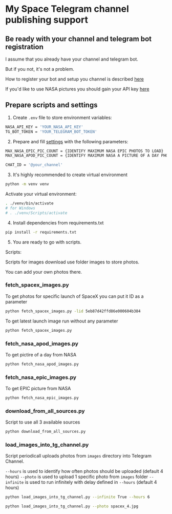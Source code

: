# My Space Telegram channel publishing support

## Be ready with your channel and telegram bot registration

I assume that you already have your channel and telegram bot.

But if you not, it's not a problem.

How to register your bot and setup you channel is described [here](https://smmplanner.com/blog/otlozhennyj-posting-v-telegram/)

If you'd like to use NASA pictures you should gain your API key [here](https://api.nasa.gov)
## Prepare scripts and settings

1. Create `.env` file to store environment variables:

```bash
NASA_API_KEY = 'YOUR_NASA_API_KEY'
TG_BOT_TOKEN = 'YOUR_TELEGRAM_BOT_TOKEN'
```

2. Prepare and fill [settings](./settings.py) with the following parameters:

```bash
MAX_NASA_EPIC_PIC_COUNT = {IDENTIFY MAXIMUM NASA EPIC PHOTOS TO LOAD}
MAX_NASA_APOD_PIC_COUNT = {IDENTIFY MAXIMUM NASA A PICTURE OF A DAY PHOTOS TO LOAD}

CHAT_ID = '@your_channel'
```

3. It's highly recommended to create virtual environment 

```bash
python -m venv venv
```

Activate your virtual environment:

```bash
. ./venv/bin/activate
# for Windows
# . ./venv/Scripts/activate
```

4. Install dependencies from requirements.txt

```bash
pip install -r requirements.txt
```

5. You are ready to go with scripts.

Scripts:

Scripts for images download use folder images to store photos. 

You can add your own photos there.


### fetch_spacex_images.py

To get photos for specific launch of SpaceX you can put it ID as a parameter

```bash
python fetch_spacex_images.py -lid 5eb87d42ffd86e000604b384
```

To get latest launch image run without any parameter

```bash
python fetch_spacex_images.py
```

### fetch_nasa_apod_images.py

To get pictire of a day from NASA

```bash
python fetch_nasa_apod_images.py
```

### fetch_nasa_epic_images.py

To get EPIC picture from NASA

```bash
python fetch_nasa_epic_images.py
```

### download_from_all_sources.py

Script to use all 3 available sources 

```bash
python download_from_all_sources.py
```

### load_images_into_tg_channel.py

Script periodicall uploads photos from `images` directory into Telegram Channel.

`--hours` is used to identify how often photos should be uploaded (default 4 hours)
`--photo` is used to upload 1 specific photo from `images` folder
`--infinite` is used to run infinitely with delay defined in `--hours` (default 4 hours)

```bash
python load_images_into_tg_channel.py --infinite True --hours 6
```

```bash
python load_images_into_tg_channel.py --photo spacex_4.jpg
```
